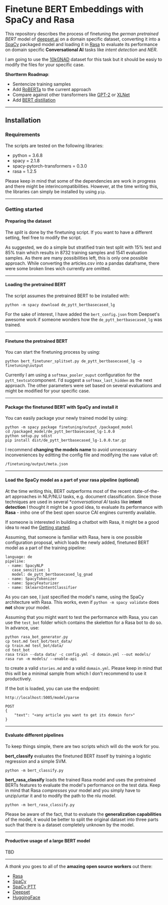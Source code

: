 # Finetune BERT Embeddings with SpaCy and Rasa

This repository describes the process of finetuning the *german pretrained BERT* model of [deepset.ai](https://deepset.ai/german-bert)
on a domain specific dataset, converting it into a [SpaCy](https://spacy.io/) packaged model and loading it in [Rasa](https://rasa.com/) to evaluate its
performance on domain specific **Conversational AI** tasks like *intent detection* and *NER*.


I am going to use the [10kGNAD](https://tblock.github.io/10kGNAD/) dataset for this task but it should be easiy to
modify the files for your specific case.

**Shortterm Roadmap**:

* Sentencize training samples
* Add [RoBERTa](https://arxiv.org/abs/1907.11692) to the current approach
* Compare against other transformers like [GPT-2](https://github.com/openai/gpt-2) or [XLNet](https://arxiv.org/abs/1906.08237)
* Add [BERT distillation](http://www.nlp.town/blog/distilling-bert/)
___
## Installation

### Requirements

The scripts are tested on the following libraries:

* python = 3.6.8
* spacy = 2.1.8
* spacy-pytorch-transformers = 0.3.0
* rasa = 1.2.5

Please keep in mind that some of the dependencies are work in progress and there might be interincompatibilities. 
However, at the time writing this, the libraries can simply be installed by using `pip`.
___
### Getting started

#### Preparing the dataset

The *split* is done by the finetuning script. If you want to have a different setting,
feel free to modify the script.

As suggested, we do a simple but stratified train test split with 15% test and 85% train which results in 8732 training
samples and 1541 evaluation samples. As there are many possibilities left, this is only one
possible approach. While converting the articles.csv into a pandas dataframe, there were some broken lines
wich currently are omitted.
___
#### Loading the pretrained BERT

The script assumes the pretrained BERT to be installed with:

```
python -m spacy download de_pytt_bertbasecased_lg
```

For the sake of interest, I have added the ``bert_config.json`` from Deepset's awesome work
if someone wonders how the ``de_pytt_bertbasecased_lg`` was trained.
___
#### Finetune the pretrained BERT

You can start the finetuning process by using:

```
python bert_finetuner_splitset.py de_pytt_bertbasecased_lg -o finetuning\output
```

Currently I am using a ```softmax_pooler_ouput``` configuration for the ``pytt_textcat``component.
I'd suggest a ``softmax_last_hidden`` as the next approach. The other parameters
were set based on several evaluations and might be modified for your specific case.
___
#### Package the finetuned BERT with SpaCy and install it

You can easily package your newly trained model by using:

```
python -m spacy package finetuning/output /packaged_model
cd /packaged_model/de_pytt_bertbasecased_lg-1.0.0
python setup.py sdist
pip install dist/de_pytt_bertbasecased_lg-1.0.0.tar.gz
```

I recommend **changing the models name** to avoid unnecessary inconveniences
by editting the config file and modifying the ``name`` value of:

```
/finetuning/output/meta.json
```

___
#### Load the SpaCy model as a part of your rasa pipeline (optional)

At the time writing this, BERT outperforms most of the recent state-of-the-art approaches
in NLP/NLU tasks, e.g. document classification. 
Since those techniques are used in several **conversational AI* tasks like **intent detection**
I thought it might be a good idea, to evaluate its performance with **Rasa** - imho one of the
best open source CAI engines currently available.

If someone is interested in building a chatbot with Rasa, it might be a good idea to read the
[Getting started](https://rasa.com/docs/getting-started/).

Assuming, that someone is familiar with Rasa, here is one possible configuration proposal, which
loads the newly added, finetuned BERT model as a part of the training pipeline:

```
language: de
pipeline: 
 - name: SpacyNLP
   case_sensitive: 1
   model: de_pytt_bertbasecased_lg_gnad
 - name: SpacyTokenizer
 - name: SpacyFeaturizer
 - name: SklearnIntentClassifier
```

As you can see, I just specified the model's name, using the SpaCy architecture with
Rasa. This works, even if ``python -m spacy validate`` does **not** show your model.

Assuming that you might want to test the performance with Rasa, you can use the ``test_bot`` folder
which contains the skeletton for a Rasa bot to do so. In advance, use:

```
python rasa_bot_generator.py
cp test.md test_bot/test_data/
cp train.md test_bot/data/
cd test_bot
rasa train --data data/ -c config.yml -d domain.yml --out models/
rasa run -m models/ --enable-api
```

to create a valid ``stories.md`` and a valid ``domain.yml``. Please keep in mind that
this will be a minimal sample from which I don't recommend to use it productively.

If the bot is loaded, you can use the endpoint:

```
http://localhost:5005/model/parse

POST
{
	"text": "<any article you want to get its domain for>"
}

```
___
#### Evaluate different pipelines

To keep things simple, there are two scripts which will do the work for you.

**bert_classify** evaluates the finetuned BERT itsself by training a logistic regression
and a simple SVM.

```
python -m bert_classify.py 
```

**bert_rasa_classify** loads the trained Rasa model and uses the pretrained BERTs features to evaluate the
model's performance on the test data. Keep in mind that Rasa *compresses* your model and you simply
have to unzip/untar it and to modify the path to the nlu model.

```
python -m bert_rasa_classify.py 
```

Please be aware of the fact, that to evaluate the **generalization capabilities** of the model,
it would be better to split the original dataset into three parts such that there is a dataset
completely unknown by the model.
___
#### Productive usage of a large BERT model

TBD
___

A *thank you* goes to all of the **amazing open source workers** out there:

* [Rasa](https://github.com/RasaHQ)
* [SpaCy](https://github.com/explosion/spaCy)
* [SpaCy PTT](https://github.com/explosion/spacy-pytorch-transformers)
* [Deepset](https://deepset.ai/german-bert)
* [HuggingFace](https://github.com/huggingface/pytorch-transformers)



